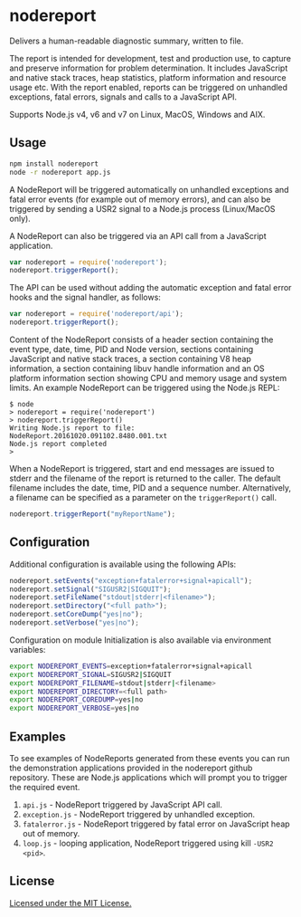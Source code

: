 # nodereport

Delivers a human-readable diagnostic summary, written to file.

The report is intended for development, test and production
use, to capture and preserve information for problem determination.
It includes JavaScript and native stack traces, heap statistics,
platform information and resource usage etc. With the report enabled,
reports can be triggered on unhandled exceptions, fatal errors, signals
and calls to a JavaScript API.

Supports Node.js v4, v6 and v7 on Linux, MacOS, Windows and AIX.

## Usage

```bash
npm install nodereport
node -r nodereport app.js
```
A NodeReport will be triggered automatically on unhandled exceptions and fatal
error events (for example out of memory errors), and can also be triggered
by sending a USR2 signal to a Node.js process (Linux/MacOS only).

A NodeReport can also be triggered via an API call from a JavaScript
application.

```js
var nodereport = require('nodereport');
nodereport.triggerReport();
```
The API can be used without adding the automatic exception and fatal error
hooks and the signal handler, as follows:

```js
var nodereport = require('nodereport/api');
nodereport.triggerReport();
```

Content of the NodeReport consists of a header section containing the event
type, date, time, PID and Node version, sections containing JavaScript and
native stack traces, a section containing V8 heap information, a section
containing libuv handle information and an OS platform information section
showing CPU and memory usage and system limits. An example NodeReport can be
triggered using the Node.js REPL:

```
$ node
> nodereport = require('nodereport')
> nodereport.triggerReport()
Writing Node.js report to file: NodeReport.20161020.091102.8480.001.txt
Node.js report completed
>
```

When a NodeReport is triggered, start and end messages are issued to stderr
and the filename of the report is returned to the caller. The default filename
includes the date, time, PID and a sequence number. Alternatively, a filename
can be specified as a parameter on the `triggerReport()` call.

```js
nodereport.triggerReport("myReportName");
```

## Configuration

Additional configuration is available using the following APIs:

```js
nodereport.setEvents("exception+fatalerror+signal+apicall");
nodereport.setSignal("SIGUSR2|SIGQUIT");
nodereport.setFileName("stdout|stderr|<filename>");
nodereport.setDirectory("<full path>");
nodereport.setCoreDump("yes|no");
nodereport.setVerbose("yes|no");
```

Configuration on module Initialization is also available via environment variables:

```bash
export NODEREPORT_EVENTS=exception+fatalerror+signal+apicall
export NODEREPORT_SIGNAL=SIGUSR2|SIGQUIT
export NODEREPORT_FILENAME=stdout|stderr|<filename>
export NODEREPORT_DIRECTORY=<full path>
export NODEREPORT_COREDUMP=yes|no
export NODEREPORT_VERBOSE=yes|no
```

## Examples

To see examples of NodeReports generated from these events you can run the
demonstration applications provided in the nodereport github repository. These are
Node.js applications which will prompt you to trigger the required event.

1. `api.js` - NodeReport triggered by JavaScript API call.
2. `exception.js` - NodeReport triggered by unhandled exception.
3. `fatalerror.js` - NodeReport triggered by fatal error on JavaScript heap out of memory.
4. `loop.js` - looping application, NodeReport triggered using kill `-USR2 <pid>`.

## License

[Licensed under the MIT License.](LICENSE.md)
